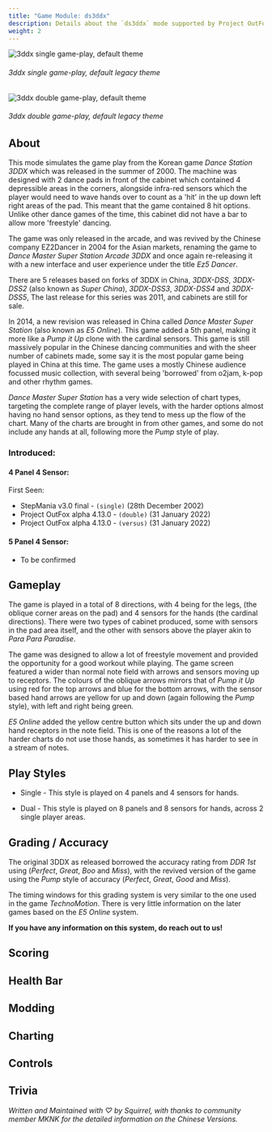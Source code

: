 ```yaml
---
title: "Game Module: ds3ddx"
description: Details about the `ds3ddx` mode supported by Project OutFox.
weight: 2
---
```


![3ddx single game-play, default theme](/user-guide/3dds1gameplayold.png)
###### 3ddx single game-play, default legacy theme

![3ddx double game-play, default theme](/user-guide/3dds2gameplayold.png)
###### 3ddx double game-play, default legacy theme

## About

This mode simulates the game play from the Korean game _Dance Station 3DDX_ which was released in the summer of 2000. The machine was designed with 2 dance pads in front of the cabinet which contained 4 depressible areas in the corners, alongside infra-red sensors which the player would need to wave hands over to count as a 'hit' in the up down left right areas of the pad. This meant that the game contained 8 hit options. Unlike other dance games of the time, this cabinet did not have a bar to allow more 'freestyle' dancing.

The game was only released in the arcade, and was revived by the Chinese company EZ2Dancer in 2004 for the Asian markets, renaming the game to _Dance Master Super Station Arcade 3DDX_ and once again re-releasing it with a new interface and user experience under the title _Ez5 Dancer_. 

There are 5 releases based on forks of 3DDX in China, _3DDX-DSS_, _3DDX-DSS2_ (also known as _Super China_), _3DDX-DSS3_, _3DDX-DSS4_ and _3DDX-DSS5_, The last release for this series was 2011, and cabinets are still for sale.

In 2014, a new revision was released in China called _Dance Master Super Station_ (also known as _E5 Online_). This game added a 5th panel, making it more like a _Pump it Up_ clone with the cardinal sensors. This game is still massively popular in the Chinese dancing communities and with the sheer number of cabinets made, some say it is the most popular game being played in China at this time. The game uses a mostly Chinese audience focussed music collection, with several being 'borrowed' from o2jam, k-pop and other rhythm games.

_Dance Master Super Station_ has a very wide selection of chart types, targeting the complete range of player levels, with the harder options almost having no hand sensor options, as they tend to mess up the flow of the chart. Many of the charts are brought in from other games, and some do not include any hands at all, following more the _Pump_ style of play.


### Introduced:
#### 4 Panel 4 Sensor:

First Seen:
 * StepMania v3.0 final - ``(single)`` (28th December 2002)
 * Project OutFox alpha 4.13.0 - ``(double)`` (31 January 2022)
 * Project OutFox alpha 4.13.0 - ``(versus)`` (31 January 2022)

#### 5 Panel 4 Sensor:
 * To be confirmed

## Gameplay

The game is played in a total of 8 directions, with 4 being for the legs, (the oblique corner areas on the pad) and 4 sensors for the hands (the cardinal directions). There were two types of cabinet produced, some with sensors in the pad area itself, and the other with sensors above the player akin to _Para Para Paradise_. 

The game was designed to allow a lot of freestyle movement and provided the opportunity for a good workout while playing. The game screen featured a wider than normal note field with arrows and sensors moving up to receptors. The colours of the oblique arrows mirrors that of _Pump it Up_ using red for the top arrows and blue for the bottom arrows, with the sensor based hand arrows are yellow for up and down (again following the _Pump_ style), with left and right being green.

_E5 Online_ added the yellow centre button which sits under the up and down hand receptors in the note field. This is one of the reasons a lot of the harder charts do not use those hands, as sometimes it has harder to see in a stream of notes.

## Play Styles

 * Single - This style is played on 4 panels and 4 sensors for hands. 
  
 * Dual - This style is played on 8 panels and 8 sensors for hands, across 2 single player areas.

## Grading / Accuracy

The original 3DDX as released borrowed the accuracy rating from _DDR 1st_ using (_Perfect_, _Great_, _Boo_ and _Miss_), with the revived version of the game using the _Pump_ style of accuracy (_Perfect_, _Great_, _Good_ and _Miss_).

The timing windows for this grading system is very similar to the one used in the game _TechnoMotion_. There is very little information on the later games based on the _E5 Online_ system. 

**If you have any information on this system, do reach out to us!**

## Scoring

## Health Bar

## Modding

## Charting

## Controls

## Trivia

_Written and Maintained with ♡ by Squirrel, with thanks to community member MKNK for the detailed information on the Chinese Versions._
